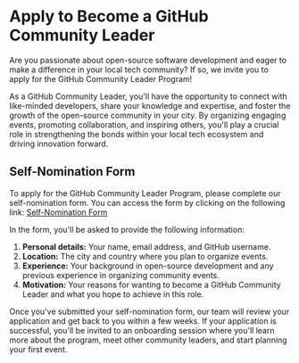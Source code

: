 # Apply to Become a GitHub Community Leader

Are you passionate about open-source software development and eager to make a difference in your local tech community? If so, we invite you to apply for the GitHub Community Leader Program!

As a GitHub Community Leader, you'll have the opportunity to connect with like-minded developers, share your knowledge and expertise, and foster the growth of the open-source community in your city. By organizing engaging events, promoting collaboration, and inspiring others, you'll play a crucial role in strengthening the bonds within your local tech ecosystem and driving innovation forward.

## Self-Nomination Form

To apply for the GitHub Community Leader Program, please complete our self-nomination form. You can access the form by clicking on the following link:
[Self-Nomination Form](https://docs.google.com/forms/d/e/1FAIpQLScDFfPzAhhodFyt4aJy7j_umMc6ifjribc-hw4r-EuzNtZf8w/viewform)

In the form, you'll be asked to provide the following information:

1. **Personal details:** Your name, email address, and GitHub username.
2. **Location:** The city and country where you plan to organize events.
3. **Experience:** Your background in open-source development and any previous experience in organizing community events.
4. **Motivation:** Your reasons for wanting to become a GitHub Community Leader and what you hope to achieve in this role.

Once you've submitted your self-nomination form, our team will review your application and get back to you within a few weeks. If your application is successful, you'll be invited to an onboarding session where you'll learn more about the program, meet other community leaders, and start planning your first event.

